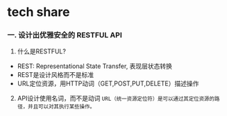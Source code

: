 # tech share

### 一. 设计出优雅安全的 RESTFUL API 


1. 什么是RESTFUL?

* REST: Representational State Transfer, 表现层状态转换
* REST是设计风格而不是标准
* URL定位资源，用HTTP动词（GET,POST,PUT,DELETE）描述操作

2. API设计使用名词，而不是动词
`
URL（统一资源定位符）是可以通过其定位资源的路径，并且可以对其执行某些操作。
`